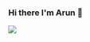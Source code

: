 ### Hi there I'm Arun 👋

<img src="https://github-readme-stats.vercel.app/api?username=lazy8055&&show_icons=true&title_color=ffffff&icon_color=bb2acf&text_color=daf7dc&bg_color=6411ad"/>
